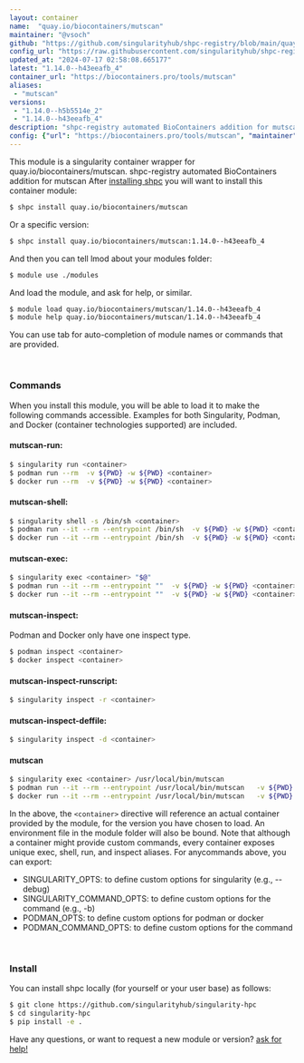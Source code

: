 ```yaml
---
layout: container
name:  "quay.io/biocontainers/mutscan"
maintainer: "@vsoch"
github: "https://github.com/singularityhub/shpc-registry/blob/main/quay.io/biocontainers/mutscan/container.yaml"
config_url: "https://raw.githubusercontent.com/singularityhub/shpc-registry/main/quay.io/biocontainers/mutscan/container.yaml"
updated_at: "2024-07-17 02:58:08.665177"
latest: "1.14.0--h43eeafb_4"
container_url: "https://biocontainers.pro/tools/mutscan"
aliases:
 - "mutscan"
versions:
 - "1.14.0--h5b5514e_2"
 - "1.14.0--h43eeafb_4"
description: "shpc-registry automated BioContainers addition for mutscan"
config: {"url": "https://biocontainers.pro/tools/mutscan", "maintainer": "@vsoch", "description": "shpc-registry automated BioContainers addition for mutscan", "latest": {"1.14.0--h43eeafb_4": "sha256:6dc463ec1888dd98172ee37d1af038ceea0fc59593b5967e84952a4a00376013"}, "tags": {"1.14.0--h5b5514e_2": "sha256:4f31f7f329fb45c19bcb101897234c5d79d509843fb4001ec6f90132c0c65602", "1.14.0--h43eeafb_4": "sha256:6dc463ec1888dd98172ee37d1af038ceea0fc59593b5967e84952a4a00376013"}, "docker": "quay.io/biocontainers/mutscan", "aliases": {"mutscan": "/usr/local/bin/mutscan"}}
---
```


This module is a singularity container wrapper for quay.io/biocontainers/mutscan.
shpc-registry automated BioContainers addition for mutscan
After [installing shpc](#install) you will want to install this container module:


```bash
$ shpc install quay.io/biocontainers/mutscan
```

Or a specific version:

```bash
$ shpc install quay.io/biocontainers/mutscan:1.14.0--h43eeafb_4
```

And then you can tell lmod about your modules folder:

```bash
$ module use ./modules
```

And load the module, and ask for help, or similar.

```bash
$ module load quay.io/biocontainers/mutscan/1.14.0--h43eeafb_4
$ module help quay.io/biocontainers/mutscan/1.14.0--h43eeafb_4
```

You can use tab for auto-completion of module names or commands that are provided.

<br>

### Commands

When you install this module, you will be able to load it to make the following commands accessible.
Examples for both Singularity, Podman, and Docker (container technologies supported) are included.

#### mutscan-run:

```bash
$ singularity run <container>
$ podman run --rm  -v ${PWD} -w ${PWD} <container>
$ docker run --rm  -v ${PWD} -w ${PWD} <container>
```

#### mutscan-shell:

```bash
$ singularity shell -s /bin/sh <container>
$ podman run --it --rm --entrypoint /bin/sh  -v ${PWD} -w ${PWD} <container>
$ docker run --it --rm --entrypoint /bin/sh  -v ${PWD} -w ${PWD} <container>
```

#### mutscan-exec:

```bash
$ singularity exec <container> "$@"
$ podman run --it --rm --entrypoint ""  -v ${PWD} -w ${PWD} <container> "$@"
$ docker run --it --rm --entrypoint ""  -v ${PWD} -w ${PWD} <container> "$@"
```

#### mutscan-inspect:

Podman and Docker only have one inspect type.

```bash
$ podman inspect <container>
$ docker inspect <container>
```

#### mutscan-inspect-runscript:

```bash
$ singularity inspect -r <container>
```

#### mutscan-inspect-deffile:

```bash
$ singularity inspect -d <container>
```


#### mutscan

```bash
$ singularity exec <container> /usr/local/bin/mutscan
$ podman run --it --rm --entrypoint /usr/local/bin/mutscan   -v ${PWD} -w ${PWD} <container> -c " $@"
$ docker run --it --rm --entrypoint /usr/local/bin/mutscan   -v ${PWD} -w ${PWD} <container> -c " $@"
```



In the above, the `<container>` directive will reference an actual container provided
by the module, for the version you have chosen to load. An environment file in the
module folder will also be bound. Note that although a container
might provide custom commands, every container exposes unique exec, shell, run, and
inspect aliases. For anycommands above, you can export:

 - SINGULARITY_OPTS: to define custom options for singularity (e.g., --debug)
 - SINGULARITY_COMMAND_OPTS: to define custom options for the command (e.g., -b)
 - PODMAN_OPTS: to define custom options for podman or docker
 - PODMAN_COMMAND_OPTS: to define custom options for the command

<br>

### Install

You can install shpc locally (for yourself or your user base) as follows:

```bash
$ git clone https://github.com/singularityhub/singularity-hpc
$ cd singularity-hpc
$ pip install -e .
```

Have any questions, or want to request a new module or version? [ask for help!](https://github.com/singularityhub/singularity-hpc/issues)